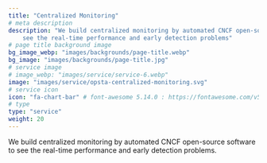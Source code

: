 ```yaml
---
title: "Centralized Monitoring"
# meta description
description: "We build centralized monitoring by automated CNCF open-source software to 
	see the real-time performance and early detection problems"
# page title background image
bg_image_webp: "images/backgrounds/page-title.webp"
bg_image: "images/backgrounds/page-title.jpg"
# service image
# image_webp: "images/service/service-6.webp"
image: "images/service/opsta-centralized-monitoring.svg"
# service icon
icon: "fa-chart-bar" # font-awesome 5.14.0 : https://fontawesome.com/v5.14.0/icons/
# type
type: "service"
weight: 20
---
```


We build centralized monitoring by automated CNCF open-source software to see the real-time performance and early detection problems.
